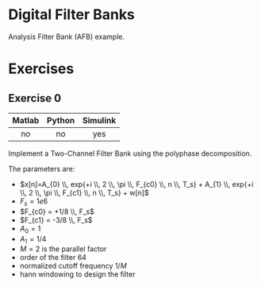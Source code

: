 Digital Filter Banks
===

Analysis Filter Bank (AFB) example.


# Exercises

## Exercise 0

| **Matlab** | **Python** | **Simulink** |
|:----------:|:----------:|:------------:|
|     no     |     no     |     yes      |

Implement a Two-Channel Filter Bank using the polyphase decomposition.

The parameters are:

* $x[n]=A_{0} \\, exp{+i \\, 2 \\, \pi \\, F_{c0} \\, n \\, T_s} + A_{1} \\, exp{+i \\, 2 \\, \pi \\, F_{c1} \\, n \\, T_s} + w[n]$
* $F_s = 1e6$
* $F_{c0} = +1/8 \\, F_s$
* $F_{c1} = -3/8 \\, F_s$
* $A_{0} = 1$
* $A_{1} = 1/4$
* $M = 2$ is the parallel factor
* order of the filter $64$
* normalized cutoff frequency $1/M$
* hann windowing to design the filter
